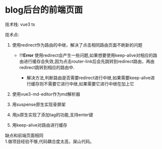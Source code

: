 # blog后台的前端页面  
技术栈: vue3 ts

技术点:
1. 使用redirect作为路由的中继，解决了点击相同路由页面不刷新的问题  

    - !!!**Error** 使用redirect会产生一些问题,如果想要使用keep-alive对相应的路由进行缓存会失效,因为点击router-link后会先跳转到redirect路由，再由redirect跳转到相应的路由中.  
        
        - 解决方法,判断路由是否需要redirect进行中继,如果需要keep-alive进行缓存则不需要它进行中继,如果需要它进行中继在加上它  

2. 使用vue3-md-editor作为md解析器  

3. 用suspense原生实现骨屏架  

4. 用js原生实现了添加tag的功能,支持enter键  

5. 用keep-alive对路由进行缓存  

缺点和前端页面相同  
1.做项目经验不够,代码耦合度太高，屎山代码。
    
